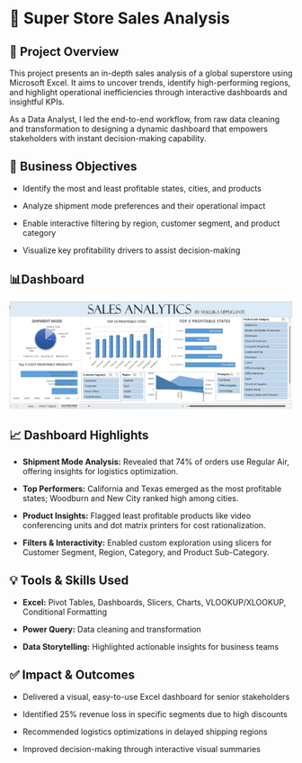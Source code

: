 # 🛒 Super Store Sales Analysis


## 📌 Project Overview
This project presents an in-depth sales analysis of a global superstore using Microsoft Excel. It aims to uncover trends, identify high-performing regions, and highlight operational inefficiencies through interactive dashboards and insightful KPIs.

As a Data Analyst, I led the end-to-end workflow, from raw data cleaning and transformation to designing a dynamic dashboard that empowers stakeholders with instant decision-making capability.

## 🎯 Business Objectives
* Identify the most and least profitable states, cities, and products

* Analyze shipment mode preferences and their operational impact

* Enable interactive filtering by region, customer segment, and product category

* Visualize key profitability drivers to assist decision-making

## 📊Dashboard

![image](https://github.com/MallikaUppuganti/Super_Store_Sales_Analysis/blob/main/Sales%20Analytics%20Dashboard.jpg)

## 📈 Dashboard Highlights
* **Shipment Mode Analysis:** Revealed that 74% of orders use Regular Air, offering insights for logistics optimization.

* **Top Performers:** California and Texas emerged as the most profitable states; Woodburn and New City ranked high among cities.

* **Product Insights:** Flagged least profitable products like video conferencing units and dot matrix printers for cost rationalization.

* **Filters & Interactivity:** Enabled custom exploration using slicers for Customer Segment, Region, Category, and Product Sub-Category.

## 💡 Tools & Skills Used
* **Excel:** Pivot Tables, Dashboards, Slicers, Charts, VLOOKUP/XLOOKUP, Conditional Formatting

* **Power Query:** Data cleaning and transformation

* **Data Storytelling:** Highlighted actionable insights for business teams

## ✅ Impact & Outcomes
* Delivered a visual, easy-to-use Excel dashboard for senior stakeholders

* Identified 25% revenue loss in specific segments due to high discounts

* Recommended logistics optimizations in delayed shipping regions

* Improved decision-making through interactive visual summaries



